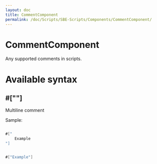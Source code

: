 ```yaml
---
layout: doc
title: CommentComponent
permalink: /doc/Scripts/SBE-Scripts/Components/CommentComponent/
---
```

# CommentComponent

Any supported comments in scripts.

# Available syntax

## #[""] ##
Multiline comment

Sample:

```java 

#["
    Example
"]
```

```java 

#["Example"]
```
